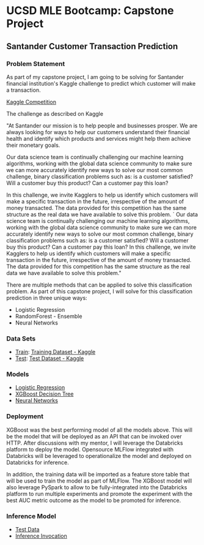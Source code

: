 # UCSD MLE Bootcamp: Capstone Project
## Santander Customer Transaction Prediction
### Problem Statement
As part of my capstone project, I am going to be solving for Santander financial institution's 
Kaggle challenge to predict which customer will make a transaction.

[Kaggle Competition](https://www.kaggle.com/competitions/santander-customer-transaction-prediction/overview)

The challenge as described on Kaggle

"At Santander our mission is to help people and businesses prosper. We are always 
looking for ways to help our customers understand their financial health and identify 
which products and services might help them achieve their monetary goals.

Our data science team is continually challenging our machine learning algorithms, working 
with the global data science community to make sure we can more accurately identify new 
ways to solve our most common challenge, binary classification problems such as: is a 
customer satisfied? Will a customer buy this product? Can a customer pay this loan?

In this challenge, we invite Kagglers to help us identify which customers will make 
a specific transaction in the future, irrespective of the amount of money transacted. The 
data provided for this competition has the same structure as the real data we have 
available to solve this problem.
`
Our data science team is continually challenging our machine learning algorithms, working 
with the global data science community to make sure we can more accurately identify new 
ways to solve our most common challenge, binary classification problems such as: is a 
customer satisfied? Will a customer buy this product? Can a customer pay this loan?
In this challenge, we invite Kagglers to help us identify which customers will make a 
specific transaction in the future, irrespective of the amount of money transacted. The 
data provided for this competition has the same structure as the real data we have 
available to solve this problem."

There are multiple methods that can be applied to solve this classification problem. As 
part of this capstone project, I will solve for this classification prediction in three
unique ways:

* Logistic Regression
* RandomForest - Ensemble
* Neural Networks

### Data Sets
* [Train](train.csv): [Training Dataset - Kaggle](https://www.kaggle.com/competitions/santander-customer-transaction-prediction/data)
* [Test](test.csv): [Test Dataset - Kaggle](https://www.kaggle.com/competitions/santander-customer-transaction-prediction/data)

### Models
* [Logistic Regression](https://console.paperspace.com/matety/notebook/rxiffwniix2lodp?file=Logistic_Regression_Model.ipynb)
* [XGBoost Decision Tree](https://console.paperspace.com/matety/notebook/rzvt4hm6g0x5u2n?file=Gradient_Boosted_DecisionTree_Model.ipynb)
* [Neural Networks](https://console.paperspace.com/matety/notebook/razbfrejnchvxg2?file=%2FKeras_with_TensorFlow_Model.ipynb)

### Deployment
XGBoost was the best performing model of all the models above. This will be the model that will be deployed as an API that can be invoked over HTTP. After discussions with my mentor, I will leverage the Databricks platform to deploy the model. Opensource MLFlow integrated with Databricks will be leveraged to operationalize the model and deployed on Databricks for inference.

In addition, the training data will be imported as a feature store table that will be used to train the model as part of MLFlow. The XGBoost model will also leverage PySpark to allow to be fully-integrated into the Databricks platform to run multiple experiments and promote the experiment with the best AUC metric outcome as the model to be promoted for inference.

### Inference Model
* [Test Data](https://github.com/matety/ucsd-mle-bootcamp-capstone/blob/main/data.json)
* [Inference Invocation](https://github.com/matety/ucsd-mle-bootcamp-capstone/blob/main/test.sh)
